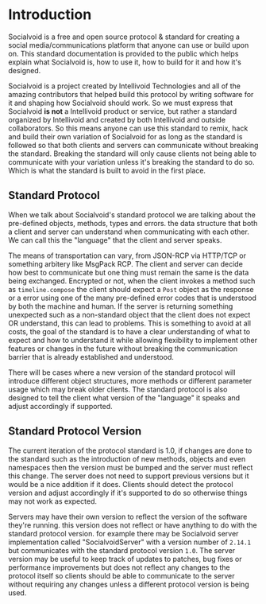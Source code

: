 # Introduction

Socialvoid is a free and open source protocol & standard
for creating a social media/communications platform that
anyone can use or build upon on. This standard documentation
is provided to the public which helps explain what Socialvoid
is, how to use it, how to build for it and how it's designed.

Socialvoid is a project created by Intellivoid Technologies
and all of the amazing contributors that helped build this
protocol by writing software for it and shaping how
Socialvoid should work. So we must express that Socialvoid
**is not** a Intellivoid product or service, but rather
a standard organized by Intellivoid and created by both
Intellivoid and outside collaborators. So this means
anyone can use this standard to remix, hack and build
their own variation of Socialvoid for as long as the standard
is followed so that both clients and servers can communicate
without breaking the standard. Breaking the standard will only
cause clients not being able to communicate with your
variation unless it's breaking the standard to do so. Which
is what the standard is built to avoid in the first place.

## Standard Protocol

When we talk about Socialvoid's standard protocol we are
talking about the pre-defined objects, methods, types and
errors. the data structure that both a client and server can
understand when communicating with each other. We can call this
the "language" that the client and server speaks.

The means of transportation can vary, from JSON-RCP via HTTP/TCP
or something arbitery like MsgPack RCP. The client and server
can decide how best to communicate but one thing must remain the
same is the data being exchanged. Encrypted or not, when the
client invokes a method such as `timeline.compose` the client
should expect a `Post` object as the response or a error using
one of the many pre-defined error codes that is understood by
both the machine and human. If the server is returning something
unexpected such as a non-standard object that the client does
not expect OR understand, this can lead to problems. This is
something to avoid at all costs, the goal of the standard
is to have a clear understanding of what to expect and how
to understand it while allowing flexibility to implement other
features or changes in the future without breaking the
communication barrier that is already established and understood.

There will be cases where a new version of the standard protocol
will introduce different object structures, more methods or
different parameter usage which may break older clients.
The standard protocol is also designed to tell the client what
version of the "language" it speaks and adjust accordingly if
supported.


## Standard Protocol Version

The current iteration of the protocol standard is 1.0, if changes
are done to the standard such as the introduction of new methods,
objects and even namespaces then the version must be bumped and
the server must reflect this change. The server does not need to
support previous versions but it would be a nice addition if it
does. Clients should detect the protocol version and adjust
accordingly if it's supported to do so otherwise things may
not work as expected.

Servers may have their own version to reflect the version of
the software they're running. this version does not reflect
or have anything to do with the standard protocol version. for
example there may be Socialvoid server implementation called
"SocialvoidServer" with a version number of `2.14.1` but
communicates with the standard protocol version `1.0`. The server
version may be useful to keep track of updates to patches,
bug fixes or performance improvements but does not reflect
any changes to the protocol itself so clients should be able
to communicate to the server without requiring any changes
unless a different protocol version is being used.